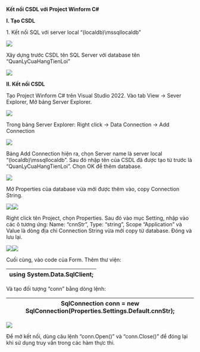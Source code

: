 ﻿**Kết nối CSDL với Project Winform C#**

**I. Tạo CSDL**

1\. Kết nối SQL với server local “(localdb)\mssqllocaldb”

![](images/Aspose.Words.f0e5952f-f0aa-4c6d-9893-6d41311d8697.001.png)

Xây dựng trước CSDL tên SQL Server với database tên “QuanLyCuaHangTienLoi”

![](images/Aspose.Words.f0e5952f-f0aa-4c6d-9893-6d41311d8697.002.png)

**II. Kết nối CSDL**

Tạo Project Winform C# trên Visual Studio 2022. Vào tab View -> Sever Explorer, Mở bảng Server Explorer.

![](images/Aspose.Words.f0e5952f-f0aa-4c6d-9893-6d41311d8697.003.png)

Trong bảng Server Explorer: Right click -> Data Connection -> Add Connection

![](images/Aspose.Words.f0e5952f-f0aa-4c6d-9893-6d41311d8697.004.png)

Bảng Add Connection hiện ra, chọn Server name là server local “(localdb)\mssqllocaldb”. Sau đó nhập tên của CSDL đã được tạo từ trước là “QuanLyCuaHangTienLoi”. Chọn OK để thêm database.

![](images/Aspose.Words.f0e5952f-f0aa-4c6d-9893-6d41311d8697.005.png)

Mở Properties của database vừa mới được thêm vào, copy Connection String.

![](images/Aspose.Words.f0e5952f-f0aa-4c6d-9893-6d41311d8697.006.png)![](images/Aspose.Words.f0e5952f-f0aa-4c6d-9893-6d41311d8697.007.png)

Right click tên Project, chọn Properties. Sau đó vào mục Setting, nhập vào các ô tương ứng: Name: “cnnStr”, Type: “string”, Scope “Application” và Value là dòng địa chỉ Connection String vừa mới copy từ database. Đóng và lưu lại.

![](images/Aspose.Words.f0e5952f-f0aa-4c6d-9893-6d41311d8697.008.png)![](images/Aspose.Words.f0e5952f-f0aa-4c6d-9893-6d41311d8697.009.png)

Cuối cùng, vào code của Form. Thêm thư viện:

|using System.Data.SqlClient;|
| :- |

Và tạo đối tượng “conn” bằng dòng lệnh:

|SqlConnection conn = new SqlConnection(Properties.Settings.Default.cnnStr);|
| - |

![](images/Aspose.Words.f0e5952f-f0aa-4c6d-9893-6d41311d8697.010.png)

Để mở kết nối, dùng câu lệnh “conn.Open()” và “conn.Close()” để đóng lại khi sử dụng truy vấn trong các hàm thực thi.
